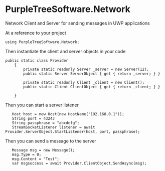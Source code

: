 # PurpleTreeSoftware.Network
Network Client and Server for sending messages in UWP applications


At a reference to your project
```
using PurpleTreeSoftware.Network;
```

Then instantiate the client and server objects in your code
```
public static class Provider
    {
        private static readonly Server _server = new Server(12);
        public static Server ServerObject { get { return _server; } }

        private static readonly Client _client = new Client();
        public static Client ClientObject { get { return _client; } }      

    }
```

Then you can start a server listener
```
   Host host = new Host(new HostName("192.168.0.1"));
   String port = 43243
   String passphrase = "abcdefg";
   StreamSocketListener listener = await Provider.ServerObject.StartListener(host, port, passphrase);
```   

Then you can send a message to the server
```
   Message msg = new Message();
   msg.Type = 0;  
   msg.Content = "Test";
   var msgsuccess = await Provider.ClientObject.SendAsync(msg);
```



